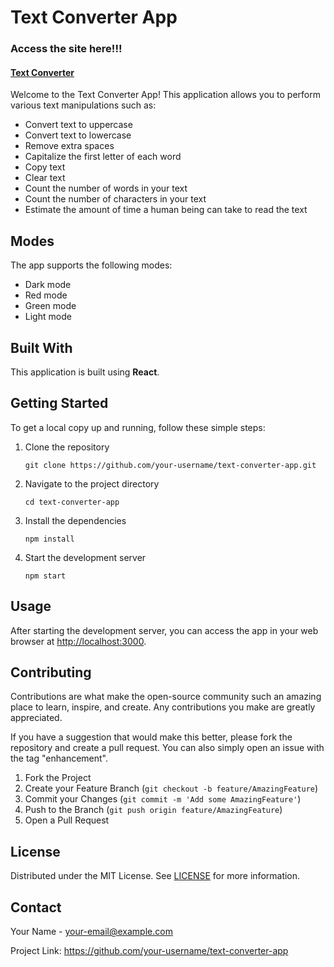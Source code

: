 
   <h1>Text Converter App</h1>
   <h3> Access the site here!!!</h3>
   <h4> <a href="https://jagv091205.github.io/textConverter/"> Text Converter </a></h4>

   <p>
        Welcome to the Text Converter App! This application allows you to perform various text manipulations such as:
    </p>
    <ul>
        <li>Convert text to uppercase</li>
        <li>Convert text to lowercase</li>
        <li>Remove extra spaces</li>
        <li>Capitalize the first letter of each word</li>
        <li>Copy text</li>
        <li>Clear text</li>
        <li>Count the number of words in your text</li>
        <li>Count the number of characters in your text</li>
        <li>Estimate the amount of time a human being can take to read the text</li>
    </ul>

  <h2>Modes</h2>
    <p>The app supports the following modes:</p>
    <ul>
        <li>Dark mode</li>
        <li>Red mode</li>
        <li>Green mode</li>
        <li>Light mode</li>
    </ul>
    <h2>Built With</h2>
    <p>This application is built using <strong>React</strong>.</p>

  <h2>Getting Started</h2>
    <p>To get a local copy up and running, follow these simple steps:</p>
    <ol>
        <li>Clone the repository</li>
        <pre><code>git clone https://github.com/your-username/text-converter-app.git</code></pre>
        <li>Navigate to the project directory</li>
        <pre><code>cd text-converter-app</code></pre>
        <li>Install the dependencies</li>
        <pre><code>npm install</code></pre>
        <li>Start the development server</li>
        <pre><code>npm start</code></pre>
    </ol>
    <h2>Usage</h2>
    <p>After starting the development server, you can access the app in your web browser at <a href="http://localhost:3000">http://localhost:3000</a>.</p>

   <h2>Contributing</h2>
  <p>Contributions are what make the open-source community such an amazing place to learn, inspire, and create. Any contributions you make are greatly appreciated.</p>
    <p>If you have a suggestion that would make this better, please fork the repository and create a pull request. You can also simply open an issue with the tag "enhancement".</p>
    <ol>
        <li>Fork the Project</li>
        <li>Create your Feature Branch (<code>git checkout -b feature/AmazingFeature</code>)</li>
        <li>Commit your Changes (<code>git commit -m 'Add some AmazingFeature'</code>)</li>
        <li>Push to the Branch (<code>git push origin feature/AmazingFeature</code>)</li>
        <li>Open a Pull Request</li>
    </ol>
    <h2>License</h2>
    <p>Distributed under the MIT License. See <a href="LICENSE">LICENSE</a> for more information.</p>

   <h2>Contact</h2>
    <p>Your Name - <a href="mailto:your-email@example.com">your-email@example.com</a></p>
    <p>Project Link: <a href="https://github.com/your-username/text-converter-app">https://github.com/your-username/text-converter-app</a></p>
